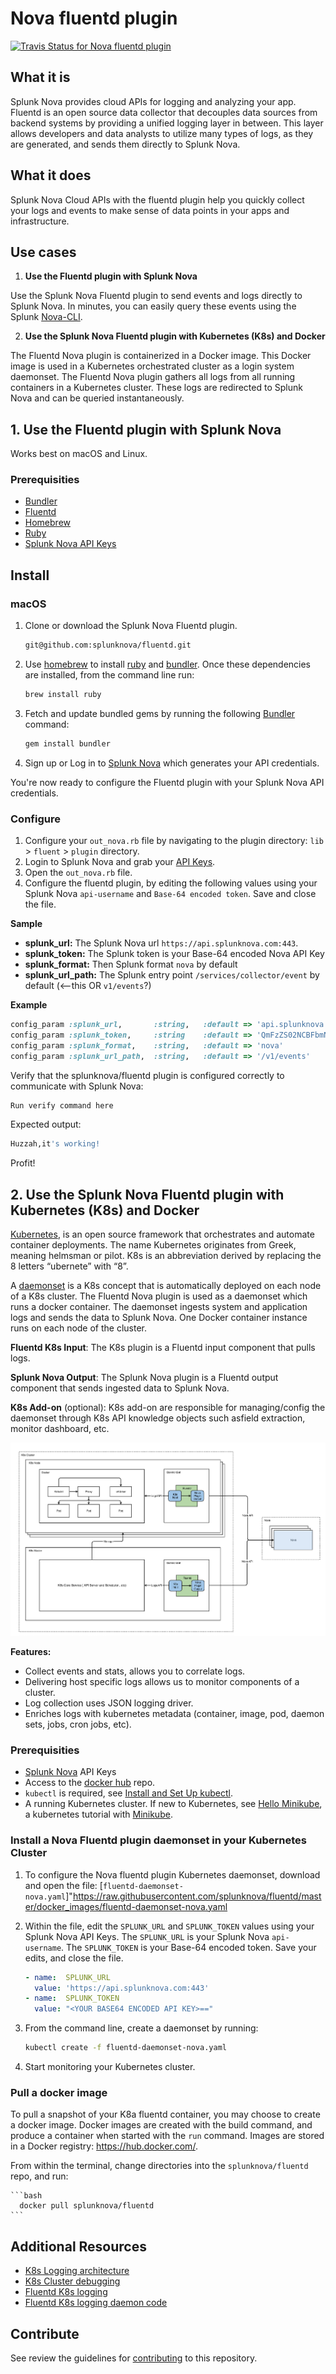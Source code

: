 # Nova fluentd plugin

[![Travis Status for Nova fluentd plugin](https://travis-ci.org/splunknova/fluentd.svg?branch=master)](https://travis-ci.org/splunknova/fluentd)

## What it is

Splunk Nova provides cloud APIs for logging and analyzing your app. Fluentd is an open source data collector that decouples data sources from backend systems by providing a unified logging layer in between. This layer allows developers and data analysts to utilize many types of logs, as they are generated, and sends them directly to Splunk Nova.

## What it does

Splunk Nova Cloud APIs with the fluentd plugin help you quickly collect your logs and events to make sense of data points in your apps and infrastructure.

## Use cases

1. **Use the Fluentd plugin with Splunk Nova**

Use the Splunk Nova Fluentd plugin to send events and logs directly to Splunk Nova. In minutes, you can easily query these events using the Splunk [Nova-CLI].

2. **Use the Splunk Nova Fluentd plugin with Kubernetes (K8s) and Docker**

The Fluentd Nova plugin is containerized in a Docker image. This Docker image is used in a Kubernetes orchestrated cluster as a login system daemonset. The Fluentd Nova plugin gathers all logs from all running containers in a Kubernetes cluster. These logs are redirected to Splunk Nova and can be queried instantaneously.

## 1. Use the Fluentd plugin with Splunk Nova

Works best on macOS and Linux.

### Prerequisities

- [Bundler]
- [Fluentd]
- [Homebrew]
- [Ruby]
- [Splunk Nova API Keys][nova]

## Install

### macOS

1. Clone or download the Splunk Nova Fluentd plugin.

    ```bash
    git@github.com:splunknova/fluentd.git
    ```
1. Use [homebrew] to install [ruby] and [bundler]. Once these dependencies are installed, from the command line run:

   ```bash
   brew install ruby
   ```

1. Fetch and update bundled gems by running the following [Bundler](http://bundler.io/) command:
   ```bash
   gem install bundler
   ```

1. Sign up or Log in to [Splunk Nova][nova] which generates your API credentials.

You're now ready to configure the Fluentd plugin with your Splunk Nova API credentials.

### Configure

1. Configure your  `out_nova.rb` file by navigating to the plugin directory: `lib` > `fluent` > `plugin` directory.
1. Login to Splunk Nova and grab your [API Keys][apikeys].
1. Open the `out_nova.rb` file.
1. Configure the fluentd plugin, by editing the following values using your Splunk Nova `api-username` and `Base-64 encoded token`. Save and close the file.

**Sample**
* **splunk_url:** The Splunk Nova url `https://api.splunknova.com:443`.
* **splunk_token:** The Splunk token is your Base-64 encoded Nova API Key
* **splunk_format:** Then Splunk format `nova` by default
* **splunk_url_path:** The Splunk entry point `/services/collector/event` by default (<--this OR `v1/events`?)

**Example**

```ruby
config_param :splunk_url,       :string,   :default => 'api.splunknova.com:443'
config_param :splunk_token,     :string    :default => 'QmFzZS02NCBFbmNvZGVkIFNwbHVuayBOb3ZhIEFQSSBLZXk='
config_param :splunk_format,    :string,   :default => 'nova'
config_param :splunk_url_path,  :string,   :default => '/v1/events'
```

Verify that the splunknova/fluentd plugin is configured correctly to communicate with Splunk Nova:

```bash
Run verify command here
```

Expected output:

```bash
Huzzah,it's working!
```

Profit!

## 2. Use the Splunk Nova Fluentd plugin with Kubernetes (K8s) and Docker

[Kubernetes], is an open source framework that orchestrates and automate container deployments. The name Kubernetes originates from Greek, meaning helmsman or pilot. K8s is an abbreviation derived by replacing the 8 letters “ubernete” with “8”.

A [daemonset] is a K8s concept that is automatically deployed on each node of a K8s cluster. The Fluentd Nova plugin is used as a daemonset which runs a docker container. The daemonset ingests system and application logs and sends the data to Splunk Nova. One Docker container instance runs on each node of the cluster.

**Fluentd K8s Input**: The K8s plugin is a Fluentd input component that pulls logs.

**Splunk Nova Output**: The Splunk Nova plugin is a Fluentd output component that sends ingested data to Splunk Nova.

**K8s Add-on** (optional): K8s add-on are responsible for managing/config the daemonset through K8s API knowledge objects such asfield extraction, monitor dashboard, etc.

![Fluentd Nova K8s flow](/images/FluentdNovaflowK8s.png)

**Features:**

- Collect events and stats, allows you to correlate logs.
- Delivering host specific logs allows us to monitor components of a cluster.
- Log collection uses JSON logging driver.
- Enriches logs with kubernetes metadata (container, image, pod, daemon sets, jobs, cron jobs, etc).

### Prerequisities

- [Splunk Nova][nova] API Keys
- Access to the [docker hub][dhub] repo.
- `kubectl` is required, see [Install and Set Up kubectl](http://kubernetes.io/docs/user-guide/prereqs/).
- A running Kubernetes cluster. If new to Kubernetes, see [Hello Minikube][hello], a kubernetes tutorial with [Minikube].

### Install a Nova Fluentd plugin daemonset in your Kubernetes Cluster

1. To configure the Nova fluentd plugin Kubernetes daemonset, download and open the file: [`fluentd-daemonset-nova.yaml`]"https://raw.githubusercontent.com/splunknova/fluentd/master/docker_images/fluentd-daemonset-nova.yaml

1. Within the file, edit the `SPLUNK_URL` and `SPLUNK_TOKEN` values using your Splunk Nova API Keys. The `SPLUNK_URL` is your Splunk Nova `api-username`. The `SPLUNK_TOKEN` is your Base-64 encoded token. Save your edits, and close the file.

    ```yaml
    - name:  SPLUNK_URL
      value: 'https://api.splunknova.com:443'
    - name:  SPLUNK_TOKEN
      value: "<YOUR BASE64 ENCODED API KEY>=="
    ```

1. From the command line, create a daemonset by running:

     ```bash
    kubectl create -f fluentd-daemonset-nova.yaml
     ```

1. Start monitoring your Kubernetes cluster.


### Pull a docker image

<!-- TODO: docker run command-->

To pull a snapshot of your K8a fluentd container, you may choose to create a docker image. Docker images are created with the build command, and produce a container when started with the `run` command. Images are stored in a Docker registry: https://hub.docker.com/.

From within the terminal, change directories into the   `splunknova/fluentd` repo, and run:

    ```bash
      docker pull splunknova/fluentd
    ```

## Additional Resources

- [K8s Logging architecture](https://kubernetes.io/docs/concepts/cluster-administration/logging/)
- [K8s Cluster debugging](https://kubernetes.io/docs/tasks/debug-application-cluster/debug-cluster/)
- [Fluentd K8s logging](https://docs.fluentd.org/v0.12/articles/kubernetes-fluentd)
- [Fluentd K8s logging daemon code](https://github.com/fluent/fluentd-kubernetes-daemonset)

## Contribute

See review the guidelines for [contributing] to this repository.

[apikeys]: https://www.splunknova.com/apikeys
[bundler]: http://bundler.io/
[contributing]: https://github.com/splunknova/fluentd/blob/master/Contributing.md
[daemonset]: https://kubernetes.io/docs/concepts/workloads/controllers/daemonset/
[dhub]: https://hub.docker.com/
[dockerkub]: https://www.docker.com/kubernetes
[fluentd]: https://www.fluentd.org/
[hello]: https://kubernetes.io/docs/tutorials/stateless-application/hello-minikube/
[homebrew]: https://brew.sh/
[kops]: https://github.com/kubernetes/kops
[kubernetes]: https://kubernetes.io/
[minikube]: https://kubernetes.io/docs/getting-started-guides/minikube/
[nova]: https://www.splunknova.com/
[nova-cli]: https://github.com/splunknova/nova-cli
[ruby]: https://www.ruby-lang.org/en/downloads/
